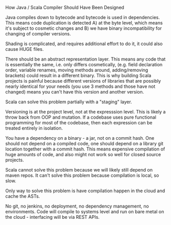 How Java / Scala Compiler Should Have Been Designed

Java compiles down to bytecode and bytecode is used in dependencies.  This means code duplication is detected A) at the byte level, which means it's subject to cosmetic changes and B) we have binary incompatibility for changing of compiler versions.  

Shading is complicated, and requires additional effort to do it, it could also cause HUGE files.

There should be an abstract representation layer.  This means any code that is essentially the same, i.e. only differs cosmetically, (e.g. field declaration order, variable renames, moving methods around, adding/removing brackets) could result in a different binary. This is why building Scala projects is painful because different versions of libraries that are possibly nearly identical for your needs (you use 3 methods and those have not changed) means you can't have this version and another version.

Scala can solve this problem partially with a "staging" layer.

Versioning is at the project level, not at the expresssion level.  This is likely a throw back from OOP and mutation.  If a codebase uses pure functional programming for most of the codebase, then each expression can be treated entirely in isolation.

You have a dependency on a binary - a jar, not on a commit hash.  One should not depend on a compiled code, one should depend on a library git location together with a commit hash.  This means expensive compilation of huge amounts of code, and also might not work so well for closed source projects.

Scala cannot solve this problem because we will likely still depend on maven repos. It can't solve this problem because compilation is local, so slow.

Only way to solve this problem is have compilation happen in the cloud and cache the ASTs.


No git, no jenkins, no deployment, no dependency management, no environments.  Code will compile to systems level and run on bare metal on the cloud - interfacing will be via REST APIs.
